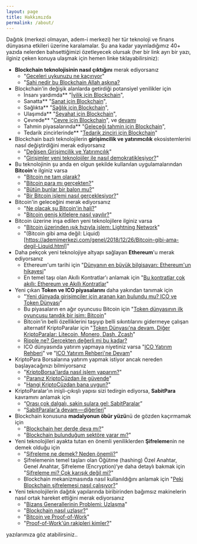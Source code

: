 ```yaml
---
layout: page
title: Hakkımızda
permalink: /about/
---
```


Dağıtık (merkezi olmayan, adem-i merkezi) her tür teknoloji ve finans dünyasına etkileri üzerine karalamalar. Şu ana kadar yayınladığımız 40+ yazıda nelerden bahsettiğimizi özetleyecek olursak (her bir link ayrı bir yazı, ilginiz çeken konuya ulaşmak için hemen linke tıklayabilirsiniz): 

- **Blockchain teknolojisinin nasıl çıktığını** merak ediyorsanız 
  - "[Geceleri uykunuzu ne kaçırıyor](https://ademimerkezi.com/genel/2018/03/01/Geceleri-uykunuzu-ne-kaciriyor.html)"  
  - "[Sahi nedir bu Blockchain Allah aşkına?](https://ademimerkezi.com/genel/2018/03/02/Sahi-nedir-bu-blockchain-allah-askina.html) 
- Blockchain'in değişik alanlarda getirdiği potansiyel yenilikler için
  - İnsanı yardımda** "[İyilik için Blockchain](https://ademimerkezi.com/genel/2018/03/29/Iyilik-icin-blockchain.html)", 
  - Sanatta** "[Sanat için Blockchain](https://ademimerkezi.com/genel/2018/03/29/Iyilik-icin-blockchain.html)", 
  - Sağlıkta** "[Sağlık için Blockchain](https://ademimerkezi.com/genel/2018/04/17/saglik-icin-blockchain.html)", 
  - Ulaşımda** "[Seyahat için Blockchain](https://ademimerkezi.com/genel/2018/07/06/seyahat-icin-blockchain.html)", 
  - Çevrede** "[Çevre için Blockchain](https://ademimerkezi.com/genel/2018/11/16/cevre-icin-blockhain.html)", ve [devamı](https://ademimerkezi.com/genel/2018/11/17/cevre-icin-blockchaine-devam.html) 
  - Tahmin piyasalarında** "[Geleceği tahmin için Blockchain](https://ademimerkezi.com/genel/2018/07/13/gelecegi-tahmin-icin-blockchain.html)", 
  - Tedarik zincirlerinde** "[Tedarik zinciri için Blockchain](https://ademimerkezi.com/genel/2018/08/17/tedarik-zinciri-icin-blockchain.html)"
- Blockchain bazlı teknolojilerin **girişimcilik ve yatırımcılık** ekosistemlerini nasıl değiştirdiğini merak ediyorsanız
  - "[Değişen Girişimcilik ve Yatırımcılık](https://ademimerkezi.com/genel/2018/05/17/degisen-girisimcilik-ve-yatirimcilik.html)"
  - "[Girişimler yeni teknolojiler ile nasıl demokratikleşiyor?](https://ademimerkezi.com/genel/2018/05/21/girisimler-yeni-teknolijler-ile-nasil-demokratiklesiyor.html)"
- Bu teknolojinin şu anda en olgun şekilde kullanılan uygulamalarından **Bitcoin**'e ilginiz varsa
  - "[Bitcoin ne tam olarak?](https//ademimerkezi.com/genel/2018/03/13/Bitcoin-ne-tam-olarak.html)
  - "[Bitcoin para mı gerçekten?](https://ademimerkezi.com/genel/2018/03/22/Bitcoin-para-mi-gercekten.html)"
  - "[Bütün bunlar bir balon mu?](https://ademimerkezi.com/genel/2018/03/05/Butun-bunlar-bir-balon-mu.html)"
  - "[Bir Bitcoin işlemi nasıl gerçekleşiyor?](https://ademimerkezi.com/genel/2018/11/30/bitcoin-islemi-nasil-gerceklesiyor.html)"
- Bitcoin'in geleceğini merak ediyorsanız 
  - "[Ne olacak şu Bitcoin'in hali?](https://ademimerkezi.com/genel/2018/12/07/ne-olacak-su-bitcoinin-hali.html)"
  - "[Bitcoin geniş kitlelere nasıl yayılır?](https://ademimerkezi.com/genel/2018/12/14/Bitcoin-genis-kitlelere-nasil-yayilir.html)"
- Bitcoin üzerine inşa edilen yeni teknolojilere ilginiz varsa 
  - "[Bitcoin üzerinden ışık hızıyla işlem: Lightning Network](https://ademimerkezi.com/genel/2018/12/20/bitcoin-uzerinde-isik-hiziyla-islem-Lightning-network.html)"
  - "(Bitcoin gibi ama değil: Liquid)[https://ademimerkezi.com/genel/2018/12/26/Bitcoin-gibi-ama-degil-Liquid.html]"
- Daha pekçok yeni teknolojiye altyapı sağlayan **Ethereum**'u merak ediyorsanız
  - Ethereum'um tarihi için "[Dünyanın en büyük bilgisayarı: Ethereum'un hikayesi](https://ademimerkezi.com/genel/2018/06/14/dunyanin-en-buyuk-bilgisayari-ethereumun-hikayesi.html)"
  - En temel taşı olan Akıllı Kontratlar'ı anlamak için "[Bu kontratlar çok akıllı: Ethereum ve Akıllı Kontratlar](https://ademimerkezi.com/genel/2018/06/29/bu-kontratlar-cok-akilli-ethereum-ve-akilli-kontratlar.html)" 
- Yeni çıkan **Token ve ICO piyasalarını** daha yakından tanımak için 
  - "[Yeni dünyada girişimciler için aranan kan bulundu mu? ICO ve Token Dünyası](https://ademimerkezi.com/genel/2018/05/25/ico-ve-token-dunyasi.html)"
  - Bu piyasaların en ağır oyuncusu Bitcoin için "[Token dünyasının ilk oyuncusu tanıdık bir isim: Bitcoin](https://ademimerkezi.com/genel/2018/06/01/token-dunyasinin-ilk-oyuncusu-tanidik-bir-isim-bitcoin.html)"
  - Bitcoin'in belli özelliklerini taşıyıp belli sıkıntılarını gidermeye çalışan alternatif KriptoParalar için "[Token Dünyası'na devam. Diğer KriptoParalar: Litecoin, Monero, Dash, Zcash](https://ademimerkezi.com/genel/2018/06/07/token-dunyasina-devam-diger-kriptopalar-litecoin-monero-dash-zcash.html)"
  - [Ripple ne? Gerçekten değerli mi bu kadar?](https://ademimerkezi.com/genel/2018/09/28/ripple-ne-gercekten-degerli-mi-bu-kadar.html)
  - ICO dünyasında yatırım yapmaya niyetiniz varsa "[ICO Yatırım Rehberi](https://ademimerkezi.com/genel/2018/09/14/ico-yatirim-rehberi.html)" ve "[ICO Yatırım Rehberi'ne Devam](https://ademimerkezi.com/genel/2018/09/21/ico-yatirim-rehberine-devam.html)"
- KriptoPara Borsalarına yatırım yapmak istiyor ancak nereden başlayacağınızı bilmiyorsanız 
  - "[KriptoBorsa'larda nasıl işlem yaparım?](https://ademimerkezi.com/genel/2018/10/04/kriptoborsalarda-nasil-islem-yaparim.html)"
  - "[Paranız KriptoCüzdan ile güvende](https://ademimerkezi.com/genel/2018/10/11/KriptoParaniz-KriptoCuzdan-ile-guvende.html)" 
  - "[Hangi KriptoCüzdan bana uygun?](https://ademimerkezi.com/genel/2018/10/12/Hangi-KriptoCuzdan-bana-uygun.html)"
- KriptoParalar’ın inişli-çıkışlı yapısı sizi tedirgin ediyorsa, **SabitPara** kavramını anlamak için 
  - “[Orası çok dalgalı, sakin sulara gel: SabitParalar](https://ademimerkezi.com/genel/2018/07/20/Orasi-cok-dalgali-sakin-sulara-gel-sabitparalar.html)”
  - “[SabitParalar’a devam — diğerleri](https://ademimerkezi.com/genel/2018/07/27/sabitparalara-devam-digerleri.html)”
- Blockchain konusuna **madalyonun öbür yüzü**nü de gözden kaçırmamak için 
  - "[Blockchain her derde deva mı?](https://ademimerkezi.com/genel/2018/08/03/blockchain-her-derde-deva-mi.html)"
  - "[Blockchain bulunduğum sektöre yarar mı?](https://ademimerkezi.com/genel/2018/08/10/Blockchain-bulundugum-sektore-yarar-mi.html)"
- Yeni teknolojileri ayakta tutan en önemli yeniliklerden **Şifreleme**nin ne demek olduğu için 
  - "[Şifreleme ne demek? Neden önemli?](https://ademimerkezi.com/genel/2018/04/25/sifreleme-ne-demek-neden-onemli.html)"
  - Şifrelemenin temel taşları olan Öğütme (hashing) Özel Anahtar, Genel Anahtar, Şifreleme (Encryption)‘ye daha detaylı bakmak için "[Şifreleme mi? Çok karışık değil mi?](https://ademimerkezi.com/genel/2018/04/26/sifreleme-mi-cok-karisik-degil-mi.html)"
  - Blockchain mekanizmasında nasıl kullanıldığını anlamak için "[Peki Blockchain şifrelemesi nasıl çalışıyor?](https://ademimerkezi.com/genel/2018/05/08/Peki-Blockchain-sifrelemesi-nasil-calisiyor.html)" 
- Yeni teknolojilerin dağıtık yapılarında biribirinden bağımsız makinelerin nasıl ortak hareket ettiğini merak ediyorsanız
  - "[Bizans Generallerinin Problemi: Uzlaşma](https://ademimerkezi.com/genel/2018/08/31/bizans-generalinin-problemi-uzla%C5%9Fmak.html)"
  - "[Blockchain nasıl uzlaşır?](https://ademimerkezi.com/genel/2018/09/07/Peki-blockchain-nasil-uzlasir.html)"
  - "[Bitcoin ve Proof-of-Work](https://ademimerkezi.com/genel/2018/11/01/Bitcoin-uzlasmasi-proof-of-work.html)"
  - "[Proof-of-Work'ün rakipleri kimler?](https://ademimerkezi.com/genel/2018/11/01/Proof-of-Workun-rakipleri-kimler.html)" 

yazılarımıza göz atabilirsiniz.. 
